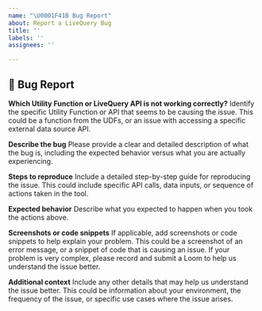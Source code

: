 ```yaml
---
name: "\U0001F41B Bug Report"
about: Report a LiveQuery Bug
title: ''
labels: ''
assignees: ''

---
```


## 🐛 Bug Report

**Which Utility Function or LiveQuery API is not working correctly?**
Identify the specific Utility Function or API that seems to be causing the issue. This could be a function from the UDFs, or an issue with accessing a specific external data source API.

**Describe the bug**
Please provide a clear and detailed description of what the bug is, including the expected behavior versus what you are actually experiencing.

**Steps to reproduce**
Include a detailed step-by-step guide for reproducing the issue. This could include specific API calls, data inputs, or sequence of actions taken in the tool.

**Expected behavior**
Describe what you expected to happen when you took the actions above.

**Screenshots or code snippets**
If applicable, add screenshots or code snippets to help explain your problem. This could be a screenshot of an error message, or a snippet of code that is causing an issue. If your problem is very complex, please record and submit a Loom to help us understand the issue better.

**Additional context**
Include any other details that may help us understand the issue better. This could be information about your environment, the frequency of the issue, or specific use cases where the issue arises.
